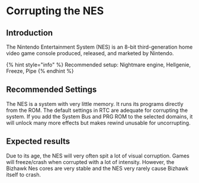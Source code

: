 # Corrupting the NES

## Introduction

The Nintendo Entertainment System (NES) is an 8-bit third-generation home video game console produced, released, and marketed by Nintendo.

{% hint style="info" %}
Recommended setup: Nightmare engine, Hellgenie, Freeze, Pipe
{% endhint %}

## Recommended Settings

The NES is a system with very little memory. It runs its programs directly from the ROM. The default settings in RTC are adequate for corrupting the system. If you add the System Bus and PRG ROM to the selected domains, it will unlock many more effects but makes rewind unusable for uncorrupting.

## Expected results

Due to its age, the NES will very often spit a lot of visual corruption. Games will freeze/crash when corrupted with a lot of intensity. However, the Bizhawk Nes cores are very stable and the NES very rarely cause Bizhawk itself to crash.

